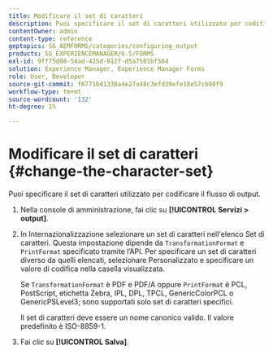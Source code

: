 ```yaml
---
title: Modificare il set di caratteri
description: Puoi specificare il set di caratteri utilizzato per codificare il flusso di output. Scopri come modificare il set di caratteri.
contentOwner: admin
content-type: reference
geptopics: SG_AEMFORMS/categories/configuring_output
products: SG_EXPERIENCEMANAGER/6.5/FORMS
exl-id: 9ff75d98-54ad-425d-912f-d5a7501bf564
solution: Experience Manager, Experience Manager Forms
role: User, Developer
source-git-commit: f6771bd1338a4e27a48c3efd39efe18e57cb98f9
workflow-type: tm+mt
source-wordcount: '132'
ht-degree: 1%

---
```


# Modificare il set di caratteri {#change-the-character-set}

Puoi specificare il set di caratteri utilizzato per codificare il flusso di output.

1. Nella console di amministrazione, fai clic su **[!UICONTROL Servizi > output]**.
1. In Internazionalizzazione selezionare un set di caratteri nell&#39;elenco Set di caratteri. Questa impostazione dipende da `TransformationFormat` e `PrintFormat` specificato tramite l’API. Per specificare un set di caratteri diverso da quelli elencati, selezionare Personalizzato e specificare un valore di codifica nella casella visualizzata.

   Se `TransformationFormat` è PDF e PDF/A oppure `PrintFormat` è PCL, PostScript, etichetta Zebra, IPL, DPL, TPCL, GenericColorPCL o GenericPSLevel3; sono supportati solo set di caratteri specifici.

   Il set di caratteri deve essere un nome canonico valido. Il valore predefinito è ISO-8859-1.

1. Fai clic su **[!UICONTROL Salva]**.
